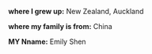 **where I grew up:** New Zealand, Auckland

**where my family is from:** China

**MY Nname:** Emily Shen
